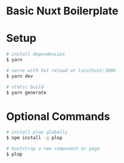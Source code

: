 # Basic Nuxt Boilerplate

# Setup

``` bash
# install dependencies
$ yarn

# serve with hot reload at localhost:3000
$ yarn dev

# static build
$ yarn generate
```

# Optional Commands 

``` bash
# install plop globally
$ npm install -g plop

# bootstrap a new component or page
$ plop 
```
